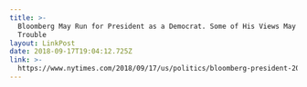 ```yaml
---
title: >-
  Bloomberg May Run for President as a Democrat. Some of His Views May Cause Him
  Trouble
layout: LinkPost
date: 2018-09-17T19:04:12.725Z
link: >-
  https://www.nytimes.com/2018/09/17/us/politics/bloomberg-president-2020-democrat.html?action=click&module=Top%20Stories&pgtype=Homepage
---
```

